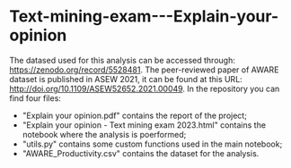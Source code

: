# Text-mining-exam---Explain-your-opinion

The datased used for this analysis can be accessed through: https://zenodo.org/record/5528481. The peer-reviewed paper of AWARE dataset is published in ASEW 2021, it can be found at this URL: http://doi.org/10.1109/ASEW52652.2021.00049. 
In the repository you can find four files:
- "Explain your opinion.pdf" contains the report of the project;
- "Explain your opinion - Text mining exam 2023.html" contains the notebook where the analysis is poerformed;
- "utils.py" contains some custom functions used in the main notebook;
- "AWARE_Productivity.csv" contains the dataset for the analysis.
